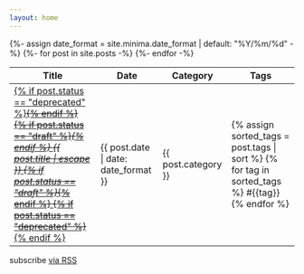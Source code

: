 ```yaml
---
layout: home
---
```

<script>
  var opts = { order: [[1, 'desc']], pageLength: 100 };
  $(document).ready( function() { $('#example').DataTable(opts); } );
</script>

<table id="example" class="display">
  <thead>
    <tr>
      <th>Title</th>
      <th>Date</th>
      <th>Category</th>
      <th>Tags</th>
    </tr>
  </thead>
  <tbody>
    {%- assign date_format = site.minima.date_format | default: "%Y/%m/%d" -%}
    {%- for post in site.posts -%}
      <tr>
        <td>
          <a href="{{ post.url | relative_url }}">
            {% if post.status == "deprecated" %}<s>{% endif %}
            {% if post.status == "draft" %}<i>{% endif %}
            {{ post.title | escape }}
            {% if post.status == "draft" %}</i>{% endif %}
            {% if post.status == "deprecated" %}</s>{% endif %}
          </a>
        </td>
        <td><span class="home-meta">{{ post.date | date: date_format }}</span></td>
        <td><span class="home-meta">{{ post.category }}</span></td>
        <td><span class="home-meta">
{% assign sorted_tags = post.tags | sort %}
{% for tag in sorted_tags %}
  #{{tag}}
{% endfor %}
        </span></td>
      </tr>
    {%- endfor -%}
  </tbody>
</table>

<p class="rss-subscribe">subscribe <a href="{{ "/feed.xml" | relative_url }}">via RSS</a></p>
